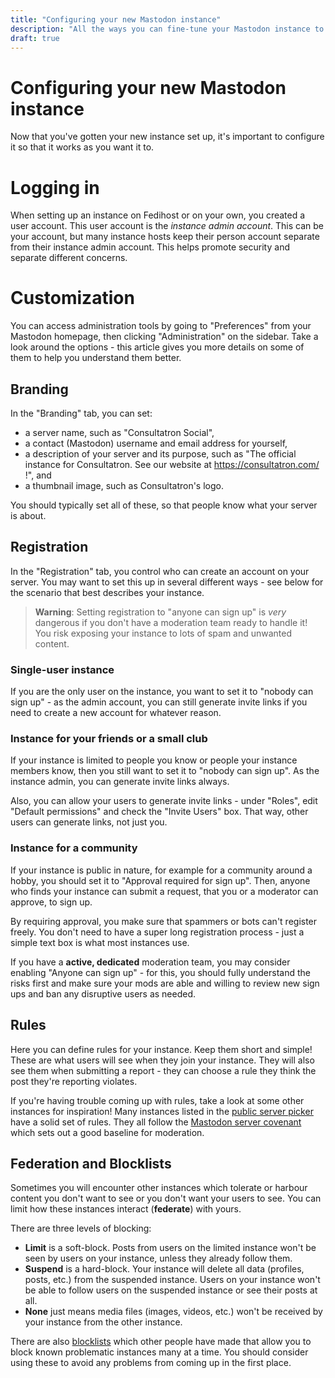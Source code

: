 ```yaml
---
title: "Configuring your new Mastodon instance"
description: "All the ways you can fine-tune your Mastodon instance to meet your needs"
draft: true
---
```

Configuring your new Mastodon instance
===

Now that you've gotten your new instance set up, it's important to
configure it so that it works as you want it to.

# Logging in

When setting up an instance on Fedihost or on your own, you created a user
account.
This user account is the *instance admin account*.
This can be your account, but many instance hosts keep their person account
separate from their instance admin account. This helps promote security and
separate different concerns.

# Customization

You can access administration tools by going to "Preferences" from your
Mastodon homepage, then clicking "Administration" on the sidebar. Take a
look around the options - this article gives you more details on some of
them to help you understand them better.

## Branding

In the "Branding" tab, you can set:
* a server name, such as "Consultatron Social",
* a contact (Mastodon) username and email address for yourself,
* a description of your server and its purpose, such as
  "The official instance for Consultatron. See our website at
  https://consultatron.com/ !", and
* a thumbnail image, such as Consultatron's logo.

You should typically set all of these, so that people know what your server
is about.

## Registration

In the "Registration" tab, you control who can create an account on your
server. You may want to set this up in several different ways - see below
for the scenario that best describes your instance.

> **Warning**: Setting registration to "anyone can sign up" is *very*
> dangerous if you don't have a moderation team ready to handle it! You
> risk exposing your instance to lots of spam and unwanted content.

### Single-user instance

If you are the only user on the instance, you want to set it to "nobody can
sign up" - as the admin account, you can still generate invite links if you
need to create a new account for whatever reason.

### Instance for your friends or a small club

If your instance is limited to people you know or people your instance
members know, then you still want to set it to "nobody can sign up". As the
instance admin, you can generate invite links always.

Also, you can allow your users to generate invite links - under "Roles",
edit "Default permissions" and check the "Invite Users" box. That way, other
users can generate links, not just you.

### Instance for a community

If your instance is public in nature, for example for a community around a
hobby, you should set it to "Approval required for sign up". Then, anyone
who finds your instance can submit a request, that you or a moderator can
approve, to sign up.

By requiring approval, you make sure that spammers or bots can't register
freely. You don't need to have a super long registration process - just a
simple text box is what most instances use.

If you have a **active, dedicated** moderation team, you may consider
enabling "Anyone can sign up" - for this, you should fully understand the
risks first and make sure your mods are able and willing to review new
sign ups and ban any disruptive users as needed.

<!-- Not including details on discovery bc that's a bit self explanatory -->

## Rules

Here you can define rules for your instance. Keep them short and simple!
These are what users will see when they join your instance. They will also
see them when submitting a report - they can choose a rule they think the
post they're reporting violates.

If you're having trouble coming up with rules, take a look at some other
instances for inspiration! Many instances listed in the [public server
picker](https://joinmastodon.org/servers) have a solid set of rules. They
all follow the [Mastodon server covenant](https://joinmastodon.org/covenant)
which sets out a good baseline for moderation.

## Federation and Blocklists

Sometimes you will encounter other instances which tolerate or harbour content
you don't want to see or you don't want your users to see. You can limit how
these instances interact (**federate**) with yours.

There are three levels of blocking:
* **Limit** is a soft-block. Posts from users on the limited instance won't
  be seen by users on your instance, unless they already follow them.
* **Suspend** is a hard-block. Your instance will delete all data (profiles,
  posts, etc.) from the suspended instance. Users on your instance won't be
  able to follow users on the suspended instance or see their posts at all.
* **None** just means media files (images, videos, etc.) won't be received
  by your instance from the other instance.

There are also [blocklists](/articles/mastodon/creating/blocklists) which
other people have made that allow you to block known problematic instances
many at a time. You should consider using these to avoid any problems from
coming up in the first place.
